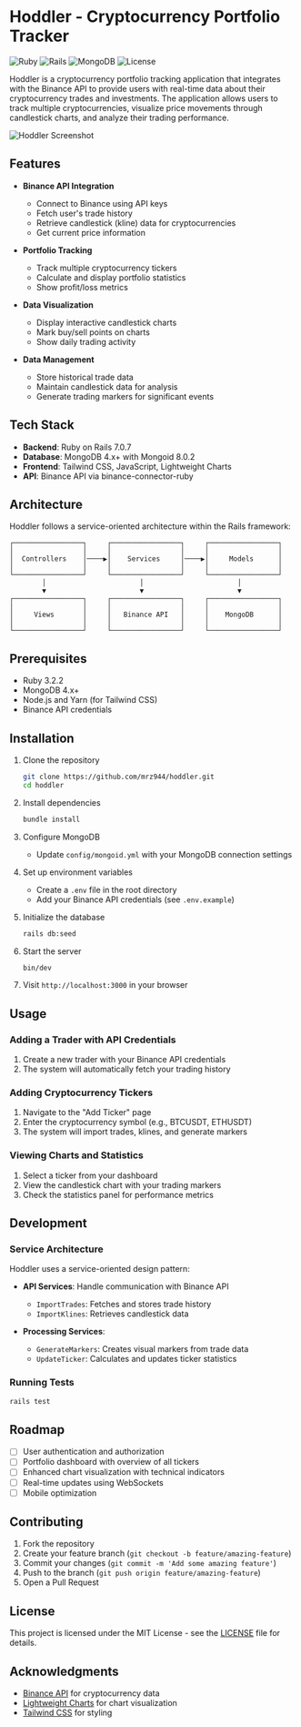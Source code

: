 # Hoddler - Cryptocurrency Portfolio Tracker

![Ruby](https://img.shields.io/badge/Ruby-3.2.2-red)
![Rails](https://img.shields.io/badge/Rails-7.0.7-red)
![MongoDB](https://img.shields.io/badge/MongoDB-4.x-green)
![License](https://img.shields.io/badge/license-MIT-blue)

Hoddler is a cryptocurrency portfolio tracking application that integrates with the Binance API to provide users with real-time data about their cryptocurrency trades and investments. The application allows users to track multiple cryptocurrencies, visualize price movements through candlestick charts, and analyze their trading performance.

![Hoddler Screenshot](docs/screenshot.png)

## Features

- **Binance API Integration**
  - Connect to Binance using API keys
  - Fetch user's trade history
  - Retrieve candlestick (kline) data for cryptocurrencies
  - Get current price information

- **Portfolio Tracking**
  - Track multiple cryptocurrency tickers
  - Calculate and display portfolio statistics
  - Show profit/loss metrics

- **Data Visualization**
  - Display interactive candlestick charts
  - Mark buy/sell points on charts
  - Show daily trading activity

- **Data Management**
  - Store historical trade data
  - Maintain candlestick data for analysis
  - Generate trading markers for significant events

## Tech Stack

- **Backend**: Ruby on Rails 7.0.7
- **Database**: MongoDB 4.x+ with Mongoid 8.0.2
- **Frontend**: Tailwind CSS, JavaScript, Lightweight Charts
- **API**: Binance API via binance-connector-ruby

## Architecture

Hoddler follows a service-oriented architecture within the Rails framework:

```
┌─────────────────┐     ┌─────────────────┐     ┌─────────────────┐
│                 │     │                 │     │                 │
│  Controllers    │────▶│    Services     │────▶│     Models      │
│                 │     │                 │     │                 │
└─────────────────┘     └─────────────────┘     └─────────────────┘
        │                       │                       │
        ▼                       ▼                       ▼
┌─────────────────┐     ┌─────────────────┐     ┌─────────────────┐
│                 │     │                 │     │                 │
│     Views       │     │   Binance API   │     │    MongoDB      │
│                 │     │                 │     │                 │
└─────────────────┘     └─────────────────┘     └─────────────────┘
```

## Prerequisites

- Ruby 3.2.2
- MongoDB 4.x+
- Node.js and Yarn (for Tailwind CSS)
- Binance API credentials

## Installation

1. Clone the repository
   ```bash
   git clone https://github.com/mrz944/hoddler.git
   cd hoddler
   ```

2. Install dependencies
   ```bash
   bundle install
   ```

3. Configure MongoDB
   - Update `config/mongoid.yml` with your MongoDB connection settings

4. Set up environment variables
   - Create a `.env` file in the root directory
   - Add your Binance API credentials (see `.env.example`)

5. Initialize the database
   ```bash
   rails db:seed
   ```

6. Start the server
   ```bash
   bin/dev
   ```

7. Visit `http://localhost:3000` in your browser

## Usage

### Adding a Trader with API Credentials

1. Create a new trader with your Binance API credentials
2. The system will automatically fetch your trading history

### Adding Cryptocurrency Tickers

1. Navigate to the "Add Ticker" page
2. Enter the cryptocurrency symbol (e.g., BTCUSDT, ETHUSDT)
3. The system will import trades, klines, and generate markers

### Viewing Charts and Statistics

1. Select a ticker from your dashboard
2. View the candlestick chart with your trading markers
3. Check the statistics panel for performance metrics

## Development

### Service Architecture

Hoddler uses a service-oriented design pattern:

- **API Services**: Handle communication with Binance API
  - `ImportTrades`: Fetches and stores trade history
  - `ImportKlines`: Retrieves candlestick data
  
- **Processing Services**:
  - `GenerateMarkers`: Creates visual markers from trade data
  - `UpdateTicker`: Calculates and updates ticker statistics

### Running Tests

```bash
rails test
```

## Roadmap

- [ ] User authentication and authorization
- [ ] Portfolio dashboard with overview of all tickers
- [ ] Enhanced chart visualization with technical indicators
- [ ] Real-time updates using WebSockets
- [ ] Mobile optimization

## Contributing

1. Fork the repository
2. Create your feature branch (`git checkout -b feature/amazing-feature`)
3. Commit your changes (`git commit -m 'Add some amazing feature'`)
4. Push to the branch (`git push origin feature/amazing-feature`)
5. Open a Pull Request

## License

This project is licensed under the MIT License - see the [LICENSE](LICENSE) file for details.

## Acknowledgments

- [Binance API](https://github.com/binance/binance-connector-ruby) for cryptocurrency data
- [Lightweight Charts](https://github.com/tradingview/lightweight-charts) for chart visualization
- [Tailwind CSS](https://tailwindcss.com/) for styling
